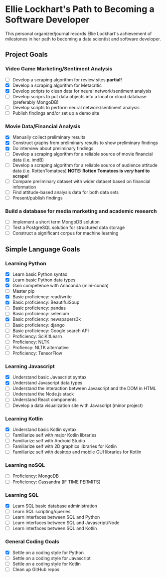 # Ellie Lockhart's Path to Becoming a Software Developer

This personal organizer/journal records Ellie Lockhart's achievement of milestones in her path to becoming a data scientist and software developer.

## Project Goals
### Video Game Marketing/Sentiment Analysis
- [ ] Develop a scraping algorithm for review sites **partial!**
- [X] Develop a scraping algorithm for Metacritic
- [X] Develop scripts to clean data for neural network/sentiment analysis
- [ ] Develop scriprs to put data objects into a local or cloud database (preferably MongoDB)
- [ ] Develop scripts to perform neural network/sentiment analysis
- [ ] Publish findings and/or set up a demo site
### Movie Data/Financial Analysis
- [X] Manually collect preliminary results
- [X] Construct graphs from preliminary results to show preliminary findings
- [X] Do interview about preliminary findings
- [ ] Develop a scraping algorithm for a reliable source of movie financial data (i.e. imdB)
- [ ] Develop a scraping algorithm for a reliable source of audience attitude data (i.e. RottenTomatoes) **NOTE: Rotten Tomatoes is *very* hard to scrape!**
- [ ] Compare preliminary dataset with wider dataset based on financial information
- [ ] Find attitude-based analysis data for both data sets
- [ ] Present/publish findings
### Build a database for media marketing and academic research
- [ ] Implement a short term MongoDB solution
- [ ] Test a PostgreSQL solution for structured data storage
- [ ] Construct a significant corpus for machine learning 
## Simple Language Goals
### Learning Python
- [x] Learn basic Python syntax
- [x] Learn basic Python data types
- [x] Gain competence with Anaconda (mini-conda)
- [ ] Master pip
- [X] Basic proficiency: read/write
- [X] Basic proficiency: BeautifulSoup
- [ ] Basic proficiency: pandas
- [ ] Basic proficiency: selenium
- [X] Basic proficiency: newspapers3k
- [ ] Basic proficiency: django
- [ ] Basic proficiency: Google search API
- [ ] Proficiency: SciKitLearn
- [ ] Proficiency: NLTK 
- [ ] Profiency: NLTK alternative
- [ ] Proficiency: TensorFlow
### Learning Javascript
- [X] Understand basic Javascript syntax
- [X] Understand Javascript data types
- [ ] Understand the interaction between Javascript and the DOM in HTML
- [ ] Understand the Node.js stack
- [ ] Understand React components
- [ ] Develop a data visualization site with Javascript (minor project)
### Learning Kotlin
- [X] Understand basic Kotlin syntax
- [ ] Familiarize self with major Kotlin libraries
- [ ] Familiarize self with Android Studio
- [ ] Familiarize self with 2D graphics libraries for Kotlin
- [ ] Familiarize self with desktop and mobile GUI libraries for Kotlin
### Learning noSQL
- [ ] Proficiency: MongoDB
- [ ] Proficiency: Cassandra (IF TIME PERMITS)
### Learning SQL
- [X] Learn SQL basic database administration
- [ ] Learn SQL scripting/queries
- [ ] Learn interfaces between SQL and Python
- [ ] Learn interfaces between SQL and Javascript/Node
- [ ] Learn interfaces between SQL and Kotlin 
### General Coding Goals
- [X] Settle on a coding style for Python
- [ ] Settle on a coding style for Javascript
- [ ] Settle on a coding style for Kotlin 
- [ ] Clean up GitHub repos